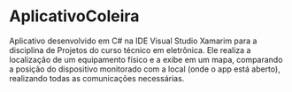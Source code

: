 # AplicativoColeira
Aplicativo desenvolvido em C# na IDE Visual Studio Xamarim para a disciplina de Projetos do curso técnico em eletrônica.
Ele realiza a localização de um equipamento físico e a exibe em um mapa, comparando a posição do dispositivo monitorado com a
local (onde o app está aberto), realizando todas as comunicações necessárias.

